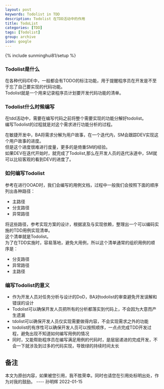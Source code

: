 ```yaml
---
layout: post
keywords: Todolist in TDD
description: Todolist 在TDD活动中的作用 
title: TodoList
categories: [TDD]
tags: [Todolist]
group: archive
icon: google
---
```

{% include sunminghui81/setup %}

### Todolist是什么
在各种代码IDE中，一般都会有TODO的标注功能，用于提醒程序员在开发是不至于忘了自己要实现的代码功能。  
Todolist就是一个用来记录程序员计划要开发代码功能的清单。

### Todolist什么时候编写
在tdd活动中，需要在编写代码之前将整个需要实现的功能分解好todolist。  
编写Todolist的过程就是对这个需求进行功能分析的过程。

在敏捷开发中，BA将需求分解为用户故事，在一个迭代内，SM会跟踪DEV实现这个用户故事的进度。  
但是这个进度很难进行度量，更多的是倚重SM的经验。  
如果DEV在迭代开始时，就完成了Todolist,那么在开发人员的迭代泳道中，SM就可以比较客观的看到DEV的进度了。


### 如何编写Todolist
参考在进行OOAD时，我们会编写的用例文档，过程中一般我们会按照下面的顺序列出各种路径：
- 主路径
- 分支路径
- 异常路径

将这些路径，参考实现方案的设计，根据波及与实现依赖，整理出一个可以编码实施的TDD用例实现清单。  
这个清单就是Todolist。  
为了在TDD实施时，容易落地，避免大用例，所以这个清单通常的组织用例的顺序是：
- 分支路径
- 异常路径
- 主路径

### 编写Todolist的意义
- 作为开发人员对任务分析与设计的DoD，BA对todolist的审查避免开发误解和错误的设计
- Todolist可以确保开发人员把所有的分析都落实到代码上，不会因为大意而产生遗漏
- tdolist可以确保开发人员仅实现需要做得内容，不会实现需求之外的功能
- todolist的有序性可以确保开发人员可以按照顺序，一点点完成TDD开发过程，避免出现不知道如何编写用例的情况 
- 同时，又能帮助程序员在编写满足用例的代码时，是层层递进的完成开发，不会一下就涉及到过多的代码实现，导致绿的持续时间太长


## 备注
本文为原创内容，如果被您引用，我不胜荣幸。同时也请您在引用处标明出处，作为对我的鼓励。   ---- 孙明辉 2022-01-15


